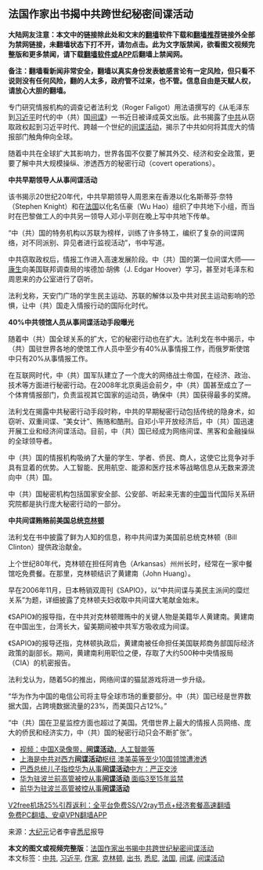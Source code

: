  <h2>法国作家出书揭中共跨世纪秘密间谍活动</h2> <p class="notice"><b>大陆网友注意：本文中的链接除此处和文末的<a href="https://github.com/bannedbook/fanqiang" >翻墙</a>软件下载和<a href="https://github.com/killgcd/justmysocks/blob/master/README.md">翻墙推荐</a>链接外全部为禁网链接，未翻墙状态下打不开，请勿点击。此为文字版禁闻，欲看图文视频完整版和更多禁闻，请下载<a href="https://github.com/bannedbook/fanqiang">翻墙软件或APP</a>后翻墙上禁闻网。</p><p>备注：翻墙看新闻非常安全，翻墙以真实身份发表敏感言论有一定风险，但只看不说则没有任何风险，翻的人太多，政府管不过来，也不管。信息自由是天赋人权，请放心大胆的翻墙。</b></p>  <div class="entry"> <p id="conimg">专门研究情报机构的调查记者法利戈（Roger Faligot）用法语撰写的《从毛泽东到<a href="https://www.bannedbook.org/bnews/tag/%e4%b9%a0%e8%bf%91%e5%b9%b3/" class="st_tag internal_tag" rel="tag" title="标签 习近平 下的日志">习近平</a>时代的中（共）国<a href="https://www.bannedbook.org/bnews/tag/%e9%97%b4%e8%b0%8d/" class="st_tag internal_tag" rel="tag" title="标签 间谍 下的日志">间谍</a>》一书近日被译成英文出版。此书揭露了<a href="https://www.bannedbook.org/bnews/tag/%e4%b8%ad%e5%85%b1/" class="st_tag internal_tag" rel="tag" title="标签 中共 下的日志">中共</a>从窃取政权起到习近平时代、跨越一个世纪的<a href="https://www.bannedbook.org/bnews/tag/%E9%97%B4%E8%B0%8D%E6%B4%BB%E5%8A%A8/" class="st_tag internal_tag" rel="tag" title="标签 间谍活动 下的日志">间谍活动</a>，揭示了中共如何将其庞大的情报部门触角伸向全球。</p> <p>随着中共在全球扩大其影响力，世界各国不仅要了解其外交、经济和安全政策，更要了解中共大规模操纵、渗透西方的秘密行动（covert operations）。</p> <p><strong>中共早期领导人从事间谍活动</strong></p> <p>该书揭示20世纪20年代，中共早期领导人周恩来在香港以化名斯蒂芬·奈特（Stephen Knight）和在<a href="https://www.bannedbook.org/bnews/tag/%e6%b3%95%e5%9b%bd/" class="st_tag internal_tag" rel="tag" title="标签 法国 下的日志">法国</a>以化名伍豪（Wu Hao）组织了中共地下小组，而当时在巴黎做工人的中共另一领导人邓小平则在晚上写中共地下传单。</p> <p>“中（共）国的特务机构以苏联为榜样，训练了许多特工，编织了复杂的间谍网络，对不同派别、异见者进行监视活动”，书中写道。</p>  <p>中共窃取政权后，情报工作进入高速发展阶段。中（共）国的第一位间谍大师——<span class='wp_keywordlink'><a href="https://www.bannedbook.org/forum2/topic1148.html" title="纪实文学：康生评传" target="_blank">康生</a></span>向美国联邦调查局的埃德加·胡佛（J. Edgar Hoover）学习，甚至对毛泽东和周恩来的办公室进行了窃听。</p> <p>法利戈称，天安门广场的学生民主运动、苏联的解体以及中共对民主运动影响的恐惧，让中（共）国走入情报行动的国际化时代。</p> <p><strong>40%</strong><strong>中共领馆人员从事间谍活动手段曝光</strong></p> <p>随着中（共）国全球关系的扩大，它的秘密行动也在扩大。法利戈在书中揭示，中（共）国驻世界各地的使馆工作人员中至少有40%从事情报工作，而俄罗斯使馆中只有20%从事情报工作。</p> <p>在互联网时代，中（共）国军队建立了一个庞大的网络战士帝国，在经济、政治、技术等方面进行秘密行动。在2008年北京奥运会前夕，中（共）国甚至成立了一个体育情报部门，负责监视其它国家的运动员，确保中（共）国获得最多的奖牌。</p>  <p>法利戈在揭露中共秘密行动手段时称，中共的早期秘密行动包括传统的隐身术，如窃听、双重间谍、“美女计”、贿赂和酷刑。自邓小平开放经济后，中（共）国迅速开展工业和经济间谍活动。目前，中（共）国已经成为网络间谍、黑客和金融操纵的全球领导者。</p> <p>中（共）国的情报机构吸纳了大量的学生、学者、侨民、商人，这使它比竞争对手具有显着的优势。人工智能、民用航空、能源和医疗技术等战略信息从无数来源流向中（共）国。</p> <p>中（共）国秘密机构包括国家安全部、公安部、听起来无害的<span class='wp_keywordlink_affiliate'><a href="https://www.bannedbook.org/" title="中国" target="_blank">中国</a></span>当代国际关系研究院都是执行庞大秘密行动的一部分。</p> <p><strong>中共间谍贿赂前美国总统<a href="https://www.bannedbook.org/bnews/tag/%e5%85%8b%e6%9e%97%e9%a1%bf/" class="st_tag internal_tag" rel="tag" title="标签 克林顿 下的日志">克林顿</a></strong></p> <p>法利戈在书中披露了鲜为人知的信息，称中共间谍为美国前总统克林顿（Bill Clinton）提供政治献金。</p>  <p>上个世纪80年代，克林顿在担任阿肯色（Arkansas）州州长时，经常在一家中餐馆吃免费餐。在那里，克林顿结识了黄建南（John Huang）。</p> <p>早在2006年11月，日本畅销双周刊《SAPIO》，以“中共间谍与美民主派间的糜烂关系”为题，详细披露了克林顿夫妇收取中共间谍大笔献金始末。</p> <p>《SAPIO》的报导指，在中共对克林顿赠贿中的关键人物是美籍华人黄建南。黄建南在中国出生，台湾长大，留美期间被中共军方吸收成为间谍。</p> <p>《SAPIO》的报导还指，克林顿执政后，黄建南被任命担任美国联邦商务部国际经济政策的副部长。期间，黄建南利用职位之便，存取了大约500种中央情报局（CIA）的机密报告。</p> <p>法利戈认为，随着5G的推出，网络间谍的猫鼠游戏将进一步升级。</p>  <p>“华为作为中国的电信公司将主导全球市场的重要部分。中（共）国已经是世界数据大国，占跨境数据流量的23%，而美国只占12%。”</p> <p>“中（共）国在卫星监控方面也超过了美国。凭借世界上最大的情报人员网络、庞大的侨民和经济实力，中（共）国的秘密行动只会不断扩张”。</p> <ul class='op-related-articles' title='相关阅读'> <li><a href='https://www.bannedbook.org/bnews/comments/20201220/1451654.html' target='_blank'>视频：中国X录像带，<b>间谍活动</b>，人工智能等</a></li> <li><a href='https://www.bannedbook.org/bnews/cnnews/20201215/1447789.html' target='_blank'>上海是中共对西方<b>间谍活动</b>枢纽 澳美英等至少10国领馆遭渗透</a></li> <li><a href='https://www.bannedbook.org/bnews/baitai/20201125/1436934.html' target='_blank'>巴西总统儿子指&#8203;&#8203;控华为从事<b>间谍活动</b>中方：严正交涉</a></li> <li><a href='https://www.bannedbook.org/bnews/headline/20201119/1433661.html' target='_blank'>华为驻波兰前高管被控从事<b>间谍活动</b> 面临3至15年监禁</a></li> <li><a href='https://www.bannedbook.org/bnews/headline/20201119/1433419.html' target='_blank'>前华为驻波兰高管被控从事<b>间谍活动</b></a></li> </ul> <p class="texttj"> <a href="https://www.bannedbook.org/forum23/topic22702.html" target="_blank">V2free机场25%引荐返利：全平台免费SS/V2ray节点+经济套餐高速翻墙</a><br/> <a href="https://github.com/bannedbook/fanqiang/wiki/%E7%A6%81%E9%97%BB%E7%BD%91%E5%AE%89%E5%8D%93%E7%BF%BB%E5%A2%99%E6%96%B0%E9%97%BBAPP" target="_blank">免费PC翻墙、安卓VPN翻墙APP</a></p><p> 来源：<span class='wp_keywordlink_affiliate'><a href="http://www.epochtimes.com/" title="大纪元" target="_blank">大纪元</a></span>记者李睿<a href="https://www.bannedbook.org/bnews/tag/%e6%82%89%e5%b0%bc/" class="st_tag internal_tag" rel="tag" title="标签 悉尼 下的日志">悉尼</a>报导 </p><a name='sharetosocial'></a>       <div><b>本文的图文或视频完整版</b>：<a href='https://www.bannedbook.org/bnews/cbnews/20201229/1456809.html'>法国作家出书揭中共跨世纪秘密间谍活动</a></div>  </div><!--END ENTRY--> <div class="postfooter"> <div>本文标签：<a href="https://www.bannedbook.org/bnews/tag/%e4%b8%ad%e5%85%b1/" rel="tag">中共</a>, <a href="https://www.bannedbook.org/bnews/tag/%e4%b9%a0%e8%bf%91%e5%b9%b3/" rel="tag">习近平</a>, <a href="https://www.bannedbook.org/bnews/tag/%e4%bd%9c%e5%ae%b6/" rel="tag">作家</a>, <a href="https://www.bannedbook.org/bnews/tag/%e5%85%8b%e6%9e%97%e9%a1%bf/" rel="tag">克林顿</a>, <a href="https://www.bannedbook.org/bnews/tag/%E5%87%BA%E4%B9%A6/" rel="tag">出书</a>, <a href="https://www.bannedbook.org/bnews/tag/%e6%82%89%e5%b0%bc/" rel="tag">悉尼</a>, <a href="https://www.bannedbook.org/bnews/tag/%e6%b3%95%e5%9b%bd/" rel="tag">法国</a>, <a href="https://www.bannedbook.org/bnews/tag/%e9%97%b4%e8%b0%8d/" rel="tag">间谍</a>, <a href="https://www.bannedbook.org/bnews/tag/%E9%97%B4%E8%B0%8D%E6%B4%BB%E5%8A%A8/" rel="tag">间谍活动</a></div>  </div><!--END POSTFOOTER--> 